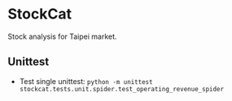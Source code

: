 # StockCat
Stock analysis for Taipei market.

Unittest
--------
* Test single unittest: ```python -m unittest stockcat.tests.unit.spider.test_operating_revenue_spider```
